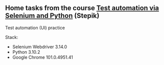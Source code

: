 ## Home tasks from the course [Test automation via Selenium and Python](https://stepik.org/course/575) (Stepik)

Test automation (UI) practice

Stack:
- Selenium Webdriver 3.14.0
- Python 3.10.2
- Google Chrome 101.0.4951.41